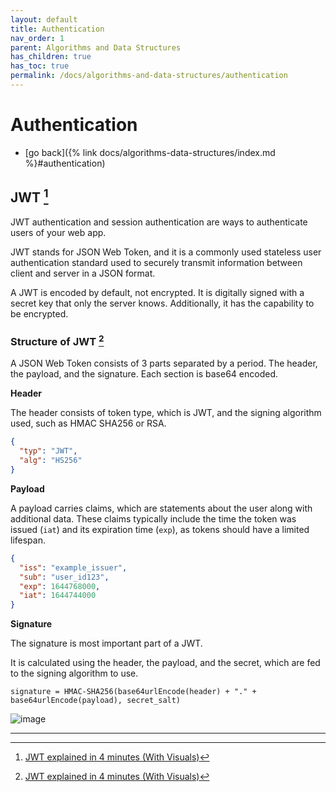 ```yaml
---
layout: default
title: Authentication
nav_order: 1
parent: Algorithms and Data Structures
has_children: true
has_toc: true
permalink: /docs/algorithms-and-data-structures/authentication
---
```


# Authentication

- [go back]({% link docs/algorithms-data-structures/index.md %}#authentication)

## JWT [^1]

JWT authentication and session authentication are ways to authenticate users of your web app.

JWT stands for JSON Web Token, and it is a commonly used stateless user authentication standard used to securely transmit information between client and server in a JSON format.

A JWT is encoded by default, not encrypted. It is digitally signed with a secret key that only the server knows. Additionally, it has the capability to be encrypted.

### Structure of JWT [^1]

A JSON Web Token consists of 3 parts separated by a period.
The header, the payload, and the signature.
Each section is base64 encoded.

__Header__

The header consists of token type, which is JWT, and the signing algorithm used, such as HMAC SHA256 or RSA.

```json
{
  "typ": "JWT",
  "alg": "HS256"
}
```

__Payload__

A payload carries claims, which are statements about the user along with additional data. These claims typically include the time the token was issued (`iat`) and its expiration time (`exp`), as tokens should have a limited lifespan.

```json
{
  "iss": "example_issuer",
  "sub": "user_id123",
  "exp": 1644768000,
  "iat": 1644744000
}
```

__Signature__

The signature is most important part of a JWT.

It is calculated using the header, the payload, and the secret, which are fed to the signing algorithm to use.

```plaintext
signature = HMAC-SHA256(base64urlEncode(header) + "." + base64urlEncode(payload), secret_salt)
```

![image](https://github.com/igorlima/unapologetic-snippets/assets/1886786/0bb79cff-3ea0-4000-bff0-948c90d814e6)



------ ------

[^1]: [JWT explained in 4 minutes (With Visuals)](https://dev.to/jaypmedia/jwt-explained-in-4-minutes-with-visuals-g3n)
